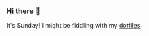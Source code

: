 ### Hi there :wave:

It's Sunday! I might be fiddling with my [dotfiles](https://github.com/bewuethr/dotfiles).
